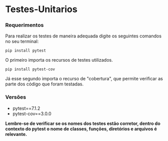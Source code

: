 ﻿# Testes-Unitarios

### Requerimentos
Para realizar os testes de maneira adequada digite os seguintes comandos no seu terminal:

    pip install pytest

O primeiro importa os recursos de testes utilizados.

    pip install pytest-cov

Já esse segundo importa o recurso de "cobertura", que permite verificar as parte dos código que foram testadas.

### Versões
- pytest==7.1.2
- pytest-cov==3.0.0

**Lembre-se de verificar se os nomes dos testes estão corretor, dentro do contexto do pytest o nome de classes, funções, diretórios e arquivos é relevante.**
